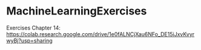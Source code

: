 # MachineLearningExercises

Exercises Chapter 14: https://colab.research.google.com/drive/1e0fALNCjXau6NFo_DE15iJxvKvyrwyBj?usp=sharing
